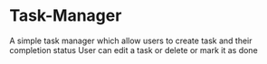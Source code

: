 # Task-Manager
A simple task manager which allow users to create task and their completion status
User can edit a task or delete or mark it as done
